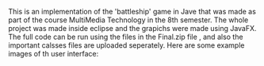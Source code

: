 This is an implementation of the 'battleship' game in Jave that was made as part of the course MultiMedia Technology in the 8th semester. The whole project was made inside eclipse and the grapichs were made using JavaFX. The full code can be run using the files in the Final.zip file , and also the important calsses files are uploaded seperately. Here are some example images of th user interface: 
